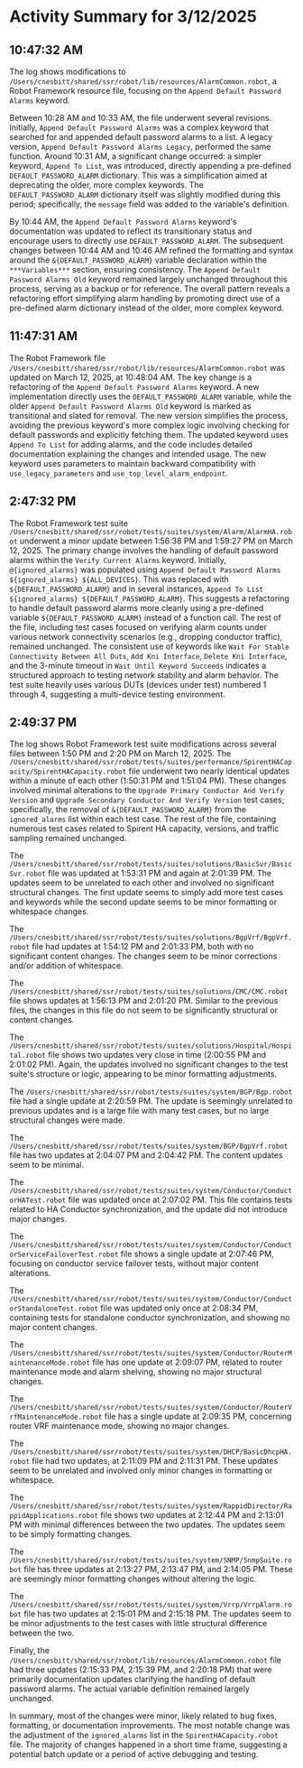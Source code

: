# Activity Summary for 3/12/2025

## 10:47:32 AM
The log shows modifications to `/Users/cnesbitt/shared/ssr/robot/lib/resources/AlarmCommon.robot`, a Robot Framework resource file, focusing on the `Append Default Password Alarms` keyword.

Between 10:28 AM and 10:33 AM, the file underwent several revisions.  Initially,  `Append Default Password Alarms`  was a complex keyword that searched for and appended default password alarms to a list.  A legacy version, `Append Default Password Alarms Legacy`, performed the same function.  Around 10:31 AM, a significant change occurred: a simpler keyword, `Append To List`, was introduced, directly appending a pre-defined  `DEFAULT_PASSWORD_ALARM` dictionary. This was a simplification aimed at deprecating the older, more complex keywords.  The `DEFAULT_PASSWORD_ALARM` dictionary itself was slightly modified during this period; specifically, the `message` field was added to the variable's definition.

By 10:44 AM, the `Append Default Password Alarms` keyword's documentation was updated to reflect its transitionary status and encourage users to directly use `DEFAULT_PASSWORD_ALARM`. The subsequent changes between 10:44 AM and 10:46 AM refined the formatting and syntax around the `&{DEFAULT_PASSWORD_ALARM}` variable declaration within the `***Variables***` section, ensuring consistency.  The `Append Default Password Alarms Old` keyword remained largely unchanged throughout this process, serving as a backup or for reference.  The overall pattern reveals a refactoring effort simplifying alarm handling by promoting direct use of a pre-defined alarm dictionary instead of the older, more complex keyword.


## 11:47:31 AM
The Robot Framework file `/Users/cnesbitt/shared/ssr/robot/lib/resources/AlarmCommon.robot` was updated on March 12, 2025, at 10:48:04 AM.  The key change is a refactoring of the `Append Default Password Alarms` keyword.  A new implementation directly uses the `DEFAULT_PASSWORD_ALARM` variable, while the older `Append Default Password Alarms Old` keyword is marked as transitional and slated for removal.  The new version simplifies the process, avoiding the previous keyword's more complex logic involving checking for default passwords and explicitly fetching them.  The updated keyword uses `Append To List` for adding alarms, and the code includes detailed documentation explaining the changes and intended usage.  The new keyword uses parameters to maintain backward compatibility with `use_legacy_parameters` and `use_top_level_alarm_endpoint`.


## 2:47:32 PM
The Robot Framework test suite `/Users/cnesbitt/shared/ssr/robot/tests/suites/system/Alarm/AlarmHA.robot` underwent a minor update between 1:56:38 PM and 1:59:27 PM on March 12, 2025.  The primary change involves the handling of default password alarms within the `Verify Current Alarms` keyword.  Initially,  `@{ignored_alarms}` was populated using `Append Default Password Alarms ${ignored_alarms} ${ALL_DEVICES}`. This was replaced with `${DEFAULT_PASSWORD_ALARM}` and in several instances, `Append To List ${ignored_alarms} ${DEFAULT_PASSWORD_ALARM}`. This suggests a refactoring to handle default password alarms more cleanly using a pre-defined variable `${DEFAULT_PASSWORD_ALARM}` instead of a function call. The rest of the file, including test cases focused on verifying alarm counts under various network connectivity scenarios (e.g., dropping conductor traffic), remained unchanged.  The consistent use of keywords like `Wait For Stable Connectivity Between All Duts`, `Add Kni Interface`, `Delete Kni Interface`, and the 3-minute timeout in `Wait Until Keyword Succeeds` indicates a structured approach to testing network stability and alarm behavior.  The test suite heavily uses various DUTs (devices under test) numbered 1 through 4, suggesting a multi-device testing environment.


## 2:49:37 PM
The log shows Robot Framework test suite modifications across several files between 1:50 PM and 2:20 PM on March 12, 2025.  The `/Users/cnesbitt/shared/ssr/robot/tests/suites/performance/SpirentHACapacity/SpirentHACapacity.robot` file underwent two nearly identical updates within a minute of each other (1:50:31 PM and 1:51:04 PM). These changes involved minimal alterations to the  `Upgrade Primary Conductor And Verify Version` and `Upgrade Secondary Conductor And Verify Version` test cases; specifically, the removal of  `&{DEFAULT_PASSWORD_ALARM}` from the `ignored_alarms` list within each test case.  The rest of the file, containing numerous test cases related to Spirent HA capacity,  versions, and traffic sampling remained unchanged.

The `/Users/cnesbitt/shared/ssr/robot/tests/suites/solutions/BasicSvr/BasicSvr.robot` file was updated at 1:53:31 PM and again at 2:01:39 PM. The updates seem to be unrelated to each other and involved no significant structural changes. The first update seems to simply add more test cases and keywords while the second update seems to be minor formatting or whitespace changes.

The `/Users/cnesbitt/shared/ssr/robot/tests/suites/solutions/BgpVrf/BgpVrf.robot` file had updates at 1:54:12 PM and 2:01:33 PM, both with no significant content changes. The changes seem to be minor corrections and/or addition of whitespace.

The `/Users/cnesbitt/shared/ssr/robot/tests/suites/solutions/CMC/CMC.robot` file shows updates at 1:56:13 PM and 2:01:20 PM.  Similar to the previous files, the changes in this file do not seem to be significantly structural or content changes.

The `/Users/cnesbitt/shared/ssr/robot/tests/suites/solutions/Hospital/Hospital.robot` file shows two updates very close in time (2:00:55 PM and 2:01:02 PM).  Again, the updates involved no significant changes to the test suite's structure or logic, appearing to be minor formatting adjustments.

The `/Users/cnesbitt/shared/ssr/robot/tests/suites/system/BGP/Bgp.robot` file had a single update at 2:20:59 PM. The update is seemingly unrelated to previous updates and is a large file with many test cases, but no large structural changes were made.

The `/Users/cnesbitt/shared/ssr/robot/tests/suites/system/BGP/BgpVrf.robot` file has two updates at 2:04:07 PM and 2:04:42 PM.  The content updates seem to be minimal.


The `/Users/cnesbitt/shared/ssr/robot/tests/suites/system/Conductor/ConductorHATest.robot` file was updated once at 2:07:02 PM. This file contains tests related to HA Conductor synchronization, and the update did not introduce major changes.

The `/Users/cnesbitt/shared/ssr/robot/tests/suites/system/Conductor/ConductorServiceFailoverTest.robot` file shows a single update at 2:07:46 PM, focusing on conductor service failover tests, without major content alterations.

The `/Users/cnesbitt/shared/ssr/robot/tests/suites/system/Conductor/ConductorStandaloneTest.robot` file was updated only once at 2:08:34 PM, containing tests for standalone conductor synchronization, and showing no major content changes.

The `/Users/cnesbitt/shared/ssr/robot/tests/suites/system/Conductor/RouterMaintenanceMode.robot` file has one update at 2:09:07 PM, related to router maintenance mode and alarm shelving, showing no major structural changes.

The `/Users/cnesbitt/shared/ssr/robot/tests/suites/system/Conductor/RouterVrfMaintenanceMode.robot` file has a single update at 2:09:35 PM, concerning router VRF maintenance mode, showing no major changes.

The `/Users/cnesbitt/shared/ssr/robot/tests/suites/system/DHCP/BasicDhcpHA.robot` file had two updates, at 2:11:09 PM and 2:11:31 PM.  These updates seem to be unrelated and involved only minor changes in formatting or whitespace.


The `/Users/cnesbitt/shared/ssr/robot/tests/suites/system/RappidDirector/RappidApplications.robot` file shows two updates at 2:12:44 PM and 2:13:01 PM with minimal differences between the two updates. The updates seem to be simply formatting changes.

The `/Users/cnesbitt/shared/ssr/robot/tests/suites/system/SNMP/SnmpSuite.robot` file has three updates at 2:13:27 PM, 2:13:47 PM, and 2:14:05 PM.  These are seemingly minor formatting changes without altering the logic.

The `/Users/cnesbitt/shared/ssr/robot/tests/suites/system/Vrrp/VrrpAlarm.robot` file has two updates at 2:15:01 PM and 2:15:18 PM. The updates seem to be minor adjustments to the test cases with little structural difference between the two.

Finally, the `/Users/cnesbitt/shared/ssr/robot/lib/resources/AlarmCommon.robot` file had three updates (2:15:33 PM, 2:15:39 PM, and 2:20:18 PM) that were primarily documentation updates clarifying the handling of default password alarms.  The actual variable definition remained largely unchanged.

In summary, most of the changes were minor, likely related to bug fixes, formatting, or documentation improvements. The most notable change was the adjustment of the `ignored_alarms` list in the `SpirentHACapacity.robot` file.  The majority of changes happened in a short time frame, suggesting a potential batch update or a period of active debugging and testing.
